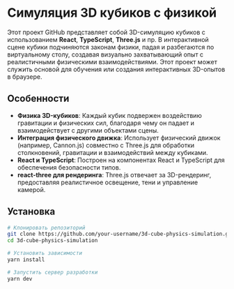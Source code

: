 # Симуляция 3D кубиков с физикой

Этот проект GitHub представляет собой 3D-симуляцию кубиков с использованием **React**, **TypeScript**, **Three.js** и пр. В интерактивной сцене кубики подчиняются законам физики, падая и разбегаются по виртуальному столу, создавая визуально захватывающий опыт с реалистичными физическими взаимодействиями. Этот проект может служить основой для обучения или создания интерактивных 3D-опытов в браузере.

## Особенности

- **Физика 3D-кубиков**: Каждый кубик подвержен воздействию гравитации и физических сил, благодаря чему он падает и взаимодействует с другими объектами сцены.
- **Интеграция физического движка**: Использует физический движок (например, Cannon.js) совместно с Three.js для обработки столкновений, гравитации и взаимодействий между кубиками.
- **React и TypeScript**: Построен на компонентах React и TypeScript для обеспечения безопасности типов.
- **react-three для рендеринга**: Three.js отвечает за 3D-рендеринг, предоставляя реалистичное освещение, тени и управление камерой.


## Установка

```bash
# Клонировать репозиторий
git clone https://github.com/your-username/3d-cube-physics-simulation.git
cd 3d-cube-physics-simulation

# Установить зависимости
yarn install

# Запустить сервер разработки
yarn dev
